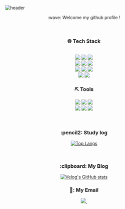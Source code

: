![header](https://capsule-render.vercel.app/api?type=cylinder&color=000000&height=150&section=header&text=KIMMINJAE981002&fontColor=ffffff&fontSize=70&animation=fadeIn&fontAlignY=55)

<div align="center">:wave: Welcome my github profile !</div> 

  
 <br/>
 <br/>
  
<h3 align="center"> 🌐 Tech Stack </h3>
  
 <br/>

 <div align="center">
 <img src="https://img.shields.io/badge/HTML5-E34F26?style=for-the-badge&logo=HTML5&logoColor=white">
<img src="https://img.shields.io/badge/CSS3-1572B6?style=for-the-badge&logo=CSS3&logoColor=white">
<img src="https://img.shields.io/badge/JavaScript-F7DF1E?style=for-the-badge&logo=JavaScript&logoColor=white">
</div>

 <div align="center">
<img src="https://img.shields.io/badge/Node.js-339933?style=flat-square&logo=Node.js&logoColor=white"/>
<img src="https://img.shields.io/badge/Typeform-262627?style=flat-square&logo=Typeorm&logoColor=white"/>
<img src="https://img.shields.io/badge/TypeScript-3178C6?style=flat-square&logo=TypeScript&logoColor=white"/>
</div>

 <div align="center">
<img src="https://img.shields.io/badge/MySQL-4479A1?style=for-the-badge&logo=MySQL&logoColor=white">
<img src="https://img.shields.io/badge/aws-232F3E?style=for-the-badge&logo=Amazon aws&logoColor=white">
   <img src="https://img.shields.io/badge/MongoDB-47A248?style=for-the-badge&logo=MongoDB&logoColor=white">
</div>

 <div align="center">
<img src="https://img.shields.io/badge/NestJS-E0234E?style=for-the-badge&logo=NestJS&logoColor=white">
<img src="https://img.shields.io/badge/Amazon RDS-527FFF?style=for-the-badge&logo=Amazon RDS&logoColor=white">
</div>



<h3 align="center"> ⛏ Tools </h3>

 <div align="center">
<img src="https://img.shields.io/badge/VSCode-007ACC?style=for-the-badge&logo=VisualStudioCode&logoColor=white">
   <img src="https://img.shields.io/badge/Slack-4A154B?style=for-the-badge&logo=Slack&logoColor=white">
   <img src="https://img.shields.io/badge/github-181717?style=for-the-badge&logo=github&logoColor=white">
</div>

 <div align="center">
<img src="https://img.shields.io/badge/Git-F05032?style=for-the-badge&logo=Git&logoColor=white">
   <img src="https://img.shields.io/badge/Discord-5865F2?style=for-the-badge&logo=Discord&logoColor=white">
      <img src="https://img.shields.io/badge/Notion-000000?style=for-the-badge&logo=Notion&logoColor=white">
</div>


 
   <br/>
   <br/>

 <h3 align="center">  :pencil2: Study log </h3>

 <div align="center">

[![Top Langs](https://github-readme-stats.vercel.app/api/top-langs/?username=kimminjae981002&layout=compact)](https://github.com/anuraghazra/github-readme-stats)

</div>

  <br/>
 <h3 align="center">  :clipboard: My Blog</h3>

 <div align="center">

[![Velog's GitHub stats](https://velog-readme-stats.vercel.app/api/badge?name=minjae98)](https://velog.io/@minjae98) 

</div>

 <h3 align="center">   📧: My Email </h3>
 <div align="center">
 <a href="mailto:cmg981548@gmail.com">
    <img
      src="https://img.shields.io/badge/cmg981548@gmail.com-D14836?style=for-the-badge&logo=gmail&logoColor=white"/>&nbsp
  </a>
 </div>
  
</div>

